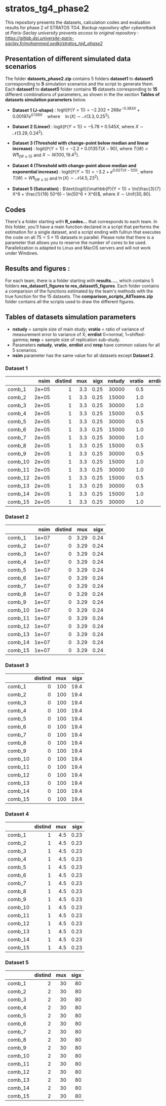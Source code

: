 # stratos_tg4_phase2

This repository presents the datasets, calculation codes and evaluation results for phase 2 of STRATOS TG4. *Backup repository after cyberattack at Paris-Saclay university prevents access to original repository : <https://gitlab.dsi.universite-paris-saclay.fr/mohammed.sedki/stratos_tg4_phase2>*

## Presentation of different simulated data scenarios

The folder **datasets_phase2.zip** contains 5 folders **dataset1** to **dataset5** corresponding to **5** simulation scenarios and the script to generate them. Each **dataset1** to **dataset5** folder contains **15** datasets corresponding to **15** different combinations of parameters, as shown in the the section **Tables of datasets simulation parameters** below.

-   **Dataset 1 (J-shape)** : $`\text{logit}(\mathbb{P}(Y = 1)) =  -2.202 + 268 e^{-0.383 X} + 0.00197 e^{0.139 X} \quad \text{where} \quad \ln(X) \sim \mathcal{N}(3.3, 0.25^2)`$.

-   **Dataset 2 (Linear)** : $\text{logit}(\mathbb{P}(Y = 1)) =  -5.78 + 0.545 X$, where $X \sim \mathcal{N}(3.29, 0.24^2)$.

-   **Dataset 3 (Threshold with change-point below median and linear increase)** : $\text{logit}(\mathbb{P}(Y = 1)) =  -2.2 + 0.0135 T (X-90)$, where $T(W) =  W \mathbf{1}_{\{W \ge 0\}}$ and $X \sim N(100,  19.4^2)$.

-   **Dataset 4 (Threshold with change-point above median and exponential increase)** : $\text{logit}(\mathbb{P}(Y = 1)) =  -3.2 + e^{0.02 T(X-120)}$, where $T(W) =  W \mathbf{1}_{\{W \ge 0\}}$ and $\ln(X) \sim \mathcal{N}(4.5,  23^2)$.

-   **Dataset 5 (Saturation)** : $\text{logit}(\mathbb{P}(Y = 1)) = \ln(\frac{3}{7} X^6 + \frac{1}{19} 50^6) – \ln(50^6 + X^6)$, where $X \sim \text{Unif}(30,80)$.

## Codes

There's a folder starting with **R_codes...** that corresponds to each team. In this folder, you'll have a main function declared in a script that performs the estimation for a single dataset, and a script ending with fullrun that executes the code on all $75  = 5 \times 15$ datasets in parallel. Please note that there is a parameter that allows you to reserve the number of cores to be used. Parallelization is adapted to Linux and MacOS servers and will not work under Windows.

## Results and figures :

For each team, there is a folder starting with **results....**, which contains 5 folders **res_dataset1_figures to res_dataset5_figures**. Each folder contains a comparison of the functions estimated by the team's methods with the true function for the 15 datasets. The **comparison_scripts_AllTeams.zip** folder contains all the scripts used to draw the different figures.

## Tables of datasets simulation parameters

-   **nstudy** = sample size of main study; **vratio** = ratio of variance of measurement error to variance of X; **errdist** 0=normal, 1=shifted-gamma; **nrep** = sample size of replication sub-study.
-   Parameters **nstudy**, **vratio**, **errdist** and **nrep** have common values for all 5 scenarios.
-   **nsim** parameter has the same value for all datasets except **Dataset 2**.

### Dataset 1

|         |  nsim | distind | mux | sigx | nstudy | vratio | errdist | nrep |
|:--------|------:|--------:|----:|-----:|-------:|-------:|--------:|-----:|
| comb_1  | 2e+05 |       1 | 3.3 | 0.25 |  30000 |    0.5 |       0 |  250 |
| comb_2  | 2e+05 |       1 | 3.3 | 0.25 |  15000 |    1.0 |       0 |  250 |
| comb_3  | 2e+05 |       1 | 3.3 | 0.25 |  30000 |    1.0 |       0 |  250 |
| comb_4  | 2e+05 |       1 | 3.3 | 0.25 |  15000 |    0.5 |       1 |  250 |
| comb_5  | 2e+05 |       1 | 3.3 | 0.25 |  30000 |    0.5 |       1 |  250 |
| comb_6  | 2e+05 |       1 | 3.3 | 0.25 |  15000 |    1.0 |       1 |  250 |
| comb_7  | 2e+05 |       1 | 3.3 | 0.25 |  30000 |    1.0 |       1 |  250 |
| comb_8  | 2e+05 |       1 | 3.3 | 0.25 |  15000 |    0.5 |       0 |  750 |
| comb_9  | 2e+05 |       1 | 3.3 | 0.25 |  30000 |    0.5 |       0 |  750 |
| comb_10 | 2e+05 |       1 | 3.3 | 0.25 |  15000 |    1.0 |       0 |  750 |
| comb_11 | 2e+05 |       1 | 3.3 | 0.25 |  30000 |    1.0 |       0 |  750 |
| comb_12 | 2e+05 |       1 | 3.3 | 0.25 |  15000 |    0.5 |       1 |  750 |
| comb_13 | 2e+05 |       1 | 3.3 | 0.25 |  30000 |    0.5 |       1 |  750 |
| comb_14 | 2e+05 |       1 | 3.3 | 0.25 |  15000 |    1.0 |       1 |  750 |
| comb_15 | 2e+05 |       1 | 3.3 | 0.25 |  30000 |    1.0 |       1 |  750 |

### Dataset 2

|         |  nsim | distind |  mux | sigx |
|:--------|------:|--------:|-----:|-----:|
| comb_1  | 1e+07 |       0 | 3.29 | 0.24 |
| comb_2  | 1e+07 |       0 | 3.29 | 0.24 |
| comb_3  | 1e+07 |       0 | 3.29 | 0.24 |
| comb_4  | 1e+07 |       0 | 3.29 | 0.24 |
| comb_5  | 1e+07 |       0 | 3.29 | 0.24 |
| comb_6  | 1e+07 |       0 | 3.29 | 0.24 |
| comb_7  | 1e+07 |       0 | 3.29 | 0.24 |
| comb_8  | 1e+07 |       0 | 3.29 | 0.24 |
| comb_9  | 1e+07 |       0 | 3.29 | 0.24 |
| comb_10 | 1e+07 |       0 | 3.29 | 0.24 |
| comb_11 | 1e+07 |       0 | 3.29 | 0.24 |
| comb_12 | 1e+07 |       0 | 3.29 | 0.24 |
| comb_13 | 1e+07 |       0 | 3.29 | 0.24 |
| comb_14 | 1e+07 |       0 | 3.29 | 0.24 |
| comb_15 | 1e+07 |       0 | 3.29 | 0.24 |

### Dataset 3

|         | distind | mux | sigx |
|:--------|--------:|----:|-----:|
| comb_1  |       0 | 100 | 19.4 |
| comb_2  |       0 | 100 | 19.4 |
| comb_3  |       0 | 100 | 19.4 |
| comb_4  |       0 | 100 | 19.4 |
| comb_5  |       0 | 100 | 19.4 |
| comb_6  |       0 | 100 | 19.4 |
| comb_7  |       0 | 100 | 19.4 |
| comb_8  |       0 | 100 | 19.4 |
| comb_9  |       0 | 100 | 19.4 |
| comb_10 |       0 | 100 | 19.4 |
| comb_11 |       0 | 100 | 19.4 |
| comb_12 |       0 | 100 | 19.4 |
| comb_13 |       0 | 100 | 19.4 |
| comb_14 |       0 | 100 | 19.4 |
| comb_15 |       0 | 100 | 19.4 |

### Dataset 4

|         | distind | mux | sigx |
|:--------|--------:|----:|-----:|
| comb_1  |       1 | 4.5 | 0.23 |
| comb_2  |       1 | 4.5 | 0.23 |
| comb_3  |       1 | 4.5 | 0.23 |
| comb_4  |       1 | 4.5 | 0.23 |
| comb_5  |       1 | 4.5 | 0.23 |
| comb_6  |       1 | 4.5 | 0.23 |
| comb_7  |       1 | 4.5 | 0.23 |
| comb_8  |       1 | 4.5 | 0.23 |
| comb_9  |       1 | 4.5 | 0.23 |
| comb_10 |       1 | 4.5 | 0.23 |
| comb_11 |       1 | 4.5 | 0.23 |
| comb_12 |       1 | 4.5 | 0.23 |
| comb_13 |       1 | 4.5 | 0.23 |
| comb_14 |       1 | 4.5 | 0.23 |
| comb_15 |       1 | 4.5 | 0.23 |

### Dataset 5

|         | distind | mux | sigx |
|:--------|--------:|----:|-----:|
| comb_1  |       2 |  30 |   80 |
| comb_2  |       2 |  30 |   80 |
| comb_3  |       2 |  30 |   80 |
| comb_4  |       2 |  30 |   80 |
| comb_5  |       2 |  30 |   80 |
| comb_6  |       2 |  30 |   80 |
| comb_7  |       2 |  30 |   80 |
| comb_8  |       2 |  30 |   80 |
| comb_9  |       2 |  30 |   80 |
| comb_10 |       2 |  30 |   80 |
| comb_11 |       2 |  30 |   80 |
| comb_12 |       2 |  30 |   80 |
| comb_13 |       2 |  30 |   80 |
| comb_14 |       2 |  30 |   80 |
| comb_15 |       2 |  30 |   80 |
